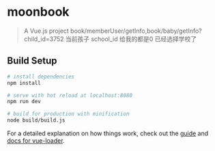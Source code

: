# moonbook

> A Vue.js project 
> book/memberUser/getInfo,book/baby/getInfo?child_id=3752 当前孩子 school_id 给我的都是0 已经选择学校了

## Build Setup

``` bash
# install dependencies
npm install

# serve with hot reload at localhost:8080
npm run dev

# build for production with minification
node build/build.js

```

For a detailed explanation on how things work, check out the [guide](http://vuejs-templates.github.io/webpack/) and [docs for vue-loader](http://vuejs.github.io/vue-loader).
